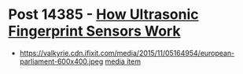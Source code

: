 # Post 14385 - [How Ultrasonic Fingerprint Sensors Work](https://www.ifixit.com/News/14385/how-ultrasonic-fingerprint-sensors-work)

- https://valkyrie.cdn.ifixit.com/media/2015/11/05164954/european-parliament-600x400.jpeg [media item](media-27828.md)